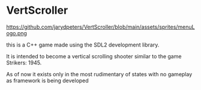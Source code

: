 # VertScroller

https://github.com/jarydpeters/VertScroller/blob/main/assets/sprites/menuLogo.png

this is a C++ game made using the SDL2 development library.

It is intended to become a vertical scrolling shooter similar to the game Strikers: 1945.

As of now it exists only in the most rudimentary of states with no gameplay as framework is being developed
